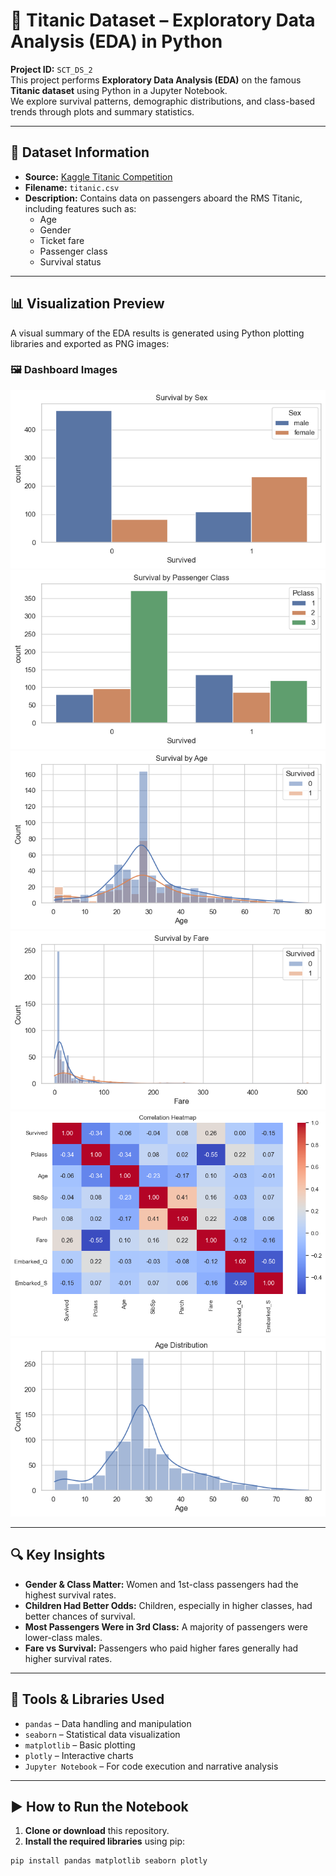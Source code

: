 # 🚢 Titanic Dataset – Exploratory Data Analysis (EDA) in Python

**Project ID:** `SCT_DS_2`  
This project performs **Exploratory Data Analysis (EDA)** on the famous **Titanic dataset** using Python in a Jupyter Notebook.  
We explore survival patterns, demographic distributions, and class-based trends through plots and summary statistics.

---

## 📁 Dataset Information

- **Source:** [Kaggle Titanic Competition](https://www.kaggle.com/competitions/titanic)
- **Filename:** `titanic.csv`
- **Description:** Contains data on passengers aboard the RMS Titanic, including features such as:
  - Age
  - Gender
  - Ticket fare
  - Passenger class
  - Survival status

---

## 📊 Visualization Preview

A visual summary of the EDA results is generated using Python plotting libraries and exported as PNG images:

### 🖼️ Dashboard Images

![capture](capture.png)  
![capture1](capture1.png)  
![capture2](capture2.png)  
![capture4](capture4.png)  
![capture5](capture5.png)  
![capture6](capture6.png)

---

## 🔍 Key Insights

- **Gender & Class Matter:** Women and 1st-class passengers had the highest survival rates.
- **Children Had Better Odds:** Children, especially in higher classes, had better chances of survival.
- **Most Passengers Were in 3rd Class:** A majority of passengers were lower-class males.
- **Fare vs Survival:** Passengers who paid higher fares generally had higher survival rates.

---

## 🧰 Tools & Libraries Used

- `pandas` – Data handling and manipulation  
- `seaborn` – Statistical data visualization  
- `matplotlib` – Basic plotting  
- `plotly` – Interactive charts  
- `Jupyter Notebook` – For code execution and narrative analysis

---

## ▶️ How to Run the Notebook

1. **Clone or download** this repository.
2. **Install the required libraries** using pip:

```bash
pip install pandas matplotlib seaborn plotly
